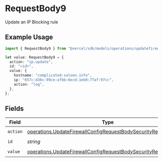 # RequestBody9

Update an IP Blocking rule

## Example Usage

```typescript
import { RequestBody9 } from "@vercel/sdk/models/operations/updatefirewallconfig.js";

let value: RequestBody9 = {
  action: "ip.update",
  id: "<id>",
  value: {
    hostname: "complicated-saloon.info",
    ip: "657c:d36c:99ce:afbb:6ecd:1eb0:7faf:97cc",
    action: "log",
  },
};
```

## Fields

| Field                                                                                                                                                | Type                                                                                                                                                 | Required                                                                                                                                             | Description                                                                                                                                          |
| ---------------------------------------------------------------------------------------------------------------------------------------------------- | ---------------------------------------------------------------------------------------------------------------------------------------------------- | ---------------------------------------------------------------------------------------------------------------------------------------------------- | ---------------------------------------------------------------------------------------------------------------------------------------------------- |
| `action`                                                                                                                                             | [operations.UpdateFirewallConfigRequestBodySecurityRequest9Action](../../models/operations/updatefirewallconfigrequestbodysecurityrequest9action.md) | :heavy_check_mark:                                                                                                                                   | N/A                                                                                                                                                  |
| `id`                                                                                                                                                 | *string*                                                                                                                                             | :heavy_check_mark:                                                                                                                                   | N/A                                                                                                                                                  |
| `value`                                                                                                                                              | [operations.UpdateFirewallConfigRequestBodySecurityRequest9Value](../../models/operations/updatefirewallconfigrequestbodysecurityrequest9value.md)   | :heavy_check_mark:                                                                                                                                   | N/A                                                                                                                                                  |